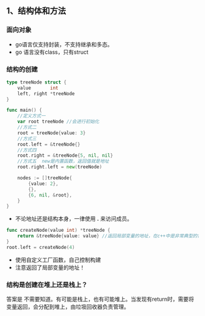 

## 1、结构体和方法

### 面向对象

- go语言仅支持封装，不支持继承和多态。
- go 语言没有class，只有struct

### 结构的创建

```go
type treeNode struct {
	value       int
	left, right *treeNode
}

func main() {
	//定义方式一
	var root treeNode //会进行初始化
	//方式二
	root = treeNode{value: 3}
	//方式三
	root.left = &treeNode{}
	//方式四
	root.right = &treeNode{5, nil, nil}
	//方式五  new是内置函数，返回值就是地址
	root.right.left = new(treeNode)

	nodes := []treeNode{
		{value: 2},
		{},
		{6, nil, &root},
	}
}
```

- 不论地址还是结构本身，一律使用 **.** 来访问成员。



```go
func createNode(value int) *treeNode {
	return &treeNode{value: value} //返回局部变量的地址，在c++中是非常典型的错误。go语言可以正常使用。
}
root.left = createNode(4)
```

- 使用自定义工厂函数，自己控制构建
- 注意返回了局部变量的地址！



### 结构是创建在堆上还是栈上？

答案是	不需要知道。有可能是栈上，也有可能堆上。当发现有return时，需要将变量返回，会分配到堆上，由垃圾回收器负责管理。

